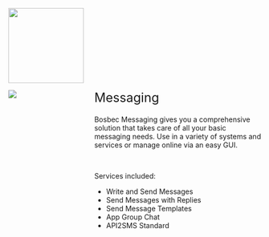<div>
    <p>
        <img class="service-logo" src="../res/bosbec_navbar_logo_svg.svg" />
    </p>
    <div class="service-width-100">
        <div class="service-image-container">
            <img class="service-image" src="https://s3-eu-west-1.amazonaws.com/help.bosbec.io/Service+Icons/Write+and+Send+Messages.png" />
        </div>
        <div class="service-padding">
            <div class="service-margin-bottom">
                <div class="service-header">Messaging</div>
            </div>
            <div>
                <p>Bosbec Messaging gives you a comprehensive solution that takes care of all your basic messaging needs. Use in a variety of systems and services or manage online via an easy GUI.</p>
                <br />
                <p>Services included:</p>
                <ul>
                    <li>Write and Send Messages</li>
                    <li>Send Messages with Replies</li>
                    <li>Send Message Templates</li>
                    <li>App Group Chat</li>
                    <li>API2SMS Standard</li>
                </ul>
            </div>
        </div>
    </div>
</div>
<style>
    .service-logo {
        width: 150px;
    }
    .service-float-right {
        float: right;
    }
    .service-width-100 {
        width: 100%;
    }
    .service-image-container {
        float: left;
        width: 30%;
    }
    .service-image {
        max-height: 100%;
        max-width: 100%;
    }
    .service-padding {
        overflow: hidden;
        padding-left: 20px;
    }
    .service-margin-bottom {
        margin-bottom: 20px;
    }
    .service-header {
        display: inline-block;
        font-size: 25px;
    }
    .service-cost {
        display: inline-block;
        padding-left: 20px;
    }
    text-component p:nth-child(1) {
        margin-bottom: 0px;
    }
</style>
